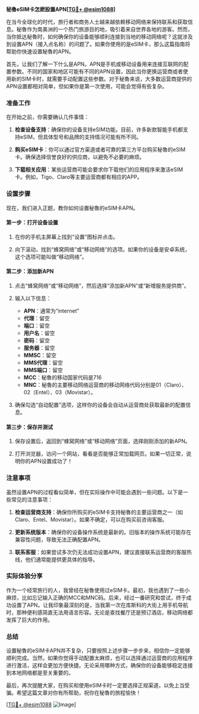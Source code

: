 **秘魯eSIM卡怎麽設置APN[[TG💪+ @esim1088](https://t.me/s/esim1088)]**

在当今全球化的时代，旅行者和商务人士越来越依赖移动网络来保持联系和获取信息。秘魯作为南美洲的一个热门旅游目的地，吸引着来自世界各地的游客。然而，当你抵达秘魯时，如何确保你的设备能够顺利连接到当地的移动网络呢？这就涉及到设置APN（接入点名称）的问题了。如果你使用的是eSIM卡，那么这篇指南将帮助你快速设置秘魯的APN。

首先，让我们了解一下什么是APN。APN是手机或移动设备用来连接互联网的配置参数。不同的国家和地区可能有不同的APN设置，因此当你更换运营商或者使用新的SIM卡时，就需要手动配置这些参数。对于秘魯来说，大多数运营商提供的APN设置都相对简单，但如果你是第一次使用，可能会觉得有些复杂。

### 准备工作

在开始之前，你需要确认几件事情：

1. **检查设备支持**：确保你的设备支持eSIM功能。目前，许多新款智能手机都支持eSIM，但具体型号和品牌的支持情况可能有所不同。
   
2. **购买eSIM卡**：你可以通过官方渠道或者可靠的第三方平台购买秘魯的eSIM卡。确保选择信誉良好的供应商，以避免不必要的麻烦。

3. **下载相关应用**：某些运营商可能会要求你下载他们的应用程序来激活eSIM卡。例如，Tigo、Claro等主要运营商都有相应的APP。

### 设置步骤

现在，我们进入正题，教你如何设置秘魯的eSIM卡APN。

#### 第一步：打开设备设置

1. 在你的手机主屏幕上找到“设置”图标并点击。
   
2. 向下滚动，找到“蜂窝网络”或“移动网络”的选项。如果你的设备是安卓系统，这个选项可能叫做“移动网络”。

#### 第二步：添加新APN

1. 点击“蜂窝网络”或“移动网络”，然后选择“添加新APN”或“新增服务提供商”。

2. 输入以下信息：
   - **APN**：通常为“internet”
   - **代理**：留空
   - **端口**：留空
   - **用户名**：留空
   - **密码**：留空
   - **服务器**：留空
   - **MMSC**：留空
   - **MMS代理**：留空
   - **MMS端口**：留空
   - **MCC**：秘魯的移动国家代码是716
   - **MNC**：秘魯的主要移动网络运营商的移动网络代码分别是01（Claro）、02（Entel）、03（Movistar）。

3. 确保勾选“自动配置”选项，这样你的设备会自动从运营商处获取最新的配置信息。

#### 第三步：保存并测试

1. 保存设置后，返回到“蜂窝网络”或“移动网络”页面，选择刚刚添加的新APN。

2. 打开浏览器，访问一个网站，看看是否能够正常加载网页。如果一切正常，说明你的APN设置成功了！

### 注意事项

虽然设置APN的过程看似简单，但在实际操作中可能会遇到一些问题。以下是一些常见的注意事项：

1. **检查运营商支持**：确保你所购买的eSIM卡支持秘魯的主要运营商之一（如Claro、Entel、Movistar）。如果不确定，可以在购买前咨询客服。

2. **更新系统版本**：确保你的设备操作系统是最新的。旧版本的操作系统可能存在兼容性问题，导致无法正确配置APN。

3. **联系客服**：如果尝试多次仍无法成功设置APN，建议直接联系运营商的客服热线，他们通常能提供更具体的指导。

### 实际体验分享

作为一个经常旅行的人，我曾经在秘魯使用过eSIM卡。最初，我也遇到了一些小麻烦，比如忘记输入正确的MCC和MNC码。后来，经过一番研究和尝试，终于成功设置了APN。让我印象最深刻的是，当我第一次在库斯科的大街上用手机导航时，那种便利感简直无法用语言形容。无论是查找餐厅还是预订酒店，移动网络都发挥了巨大的作用。

### 总结

设置秘魯的eSIM卡APN并不复杂，只要按照上述步骤一步步来，相信你一定能够顺利完成。当然，如果你觉得手动配置太麻烦，也可以选择通过运营商的应用程序进行激活，这样会更加方便快捷。无论采用哪种方式，确保你的设备能够稳定连接到本地网络都是至关重要的。

最后，再次提醒大家，在购买和使用eSIM卡时一定要选择正规渠道，以免上当受骗。希望这篇文章对你有所帮助，祝你在秘魯的旅程愉快！

[[TG💪+ @esim1088](https://t.me/s/esim1088) ![Image](https://i.postimg.cc/4NQfJmqS/Snipaste-2025-05-13-00-14-12.png)]